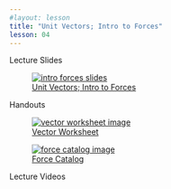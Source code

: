 ```yaml
---
#layout: lesson
title: "Unit Vectors; Intro to Forces"
lesson: 04
---
```


<div class="heading3"> Lecture Slides </div>

<div class="thumb_container">

  <a href="https://drive.google.com/file/d/1nOcwpsqZhUA4IwzyYhpIO_yoDaFIVo6y/view" target="_blank">
    <figure class="thumblink">
      <img class="thumblink-img" src="{{site.baseurl}}/images/thumbs/L04.png" alt="intro forces slides" >
      <figcaption class="thumblink-caption"> Unit Vectors; Intro to Forces </figcaption>
    </figure>
  </a>

</div>


<div class="heading3">
  Handouts
</div>

<div class="thumb_container">

  <a href="{{site.baseurl}}/handouts/h04_vector_add.pdf" target="_blank">
    <figure class="thumblink">
      <img class="thumblink-img-portrait" src="{{site.baseurl}}/images/thumbs/H04b.png" alt="vector worksheet image" >
      <figcaption class="thumblink-caption"> Vector Worksheet </figcaption>
    </figure>
  </a>

  <a href="{{site.baseurl}}/handouts/h04_ForceCatalog.pdf" target="_blank">
    <figure class="thumblink">
      <img class="thumblink-img-portrait" src="{{site.baseurl}}/images/thumbs/H04.png" alt="force catalog image" >
      <figcaption class="thumblink-caption"> Force Catalog </figcaption>
    </figure>
  </a>

</div>


<div class="heading3">
  Lecture Videos
</div>

